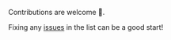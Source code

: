 Contributions are welcome 🙌.

Fixing any [issues](https://github.com/DukeMobileDevCenter/Jigsaw/issues) in the list can be a good start!
